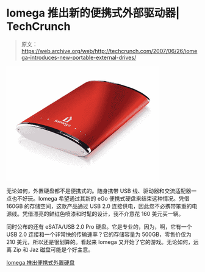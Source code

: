 # Iomega 推出新的便携式外部驱动器| TechCrunch

> 原文：<https://web.archive.org/web/http://techcrunch.com/2007/06/26/iomega-introduces-new-portable-external-drives/>

![](img/1c744e7f2685effc7260ed97c9213789.png)

无论如何，外置硬盘都不是便携式的。随身携带 USB 线、驱动器和交流适配器一点也不好玩。Iomega 希望通过其新的 eGo 便携式硬盘来结束这种情况。凭借 160GB 的存储空间，这款产品通过 USB 2.0 连接供电，因此您不必携带笨重的电源线。凭借漂亮的鲜红色喷漆和时髦的设计，我不介意花 160 美元买一辆。

同时公布的还有 eSATA/USB 2.0 Pro 硬盘。它是专业的，因为，啊，它有一个 USB 2.0 连接和一个非常快的传输速率？它的存储容量为 500GB，零售价仅为 210 美元，所以还是很划算的。看起来 Iomega 又开始了它的游戏。无论如何，远离 Zip 和 Jaz 磁盘可能是个好主意。

[Iomega 推出便携式外置硬盘](https://web.archive.org/web/20161105092228/http://www.macnn.com/articles/07/06/26/iomega.external.drives/)